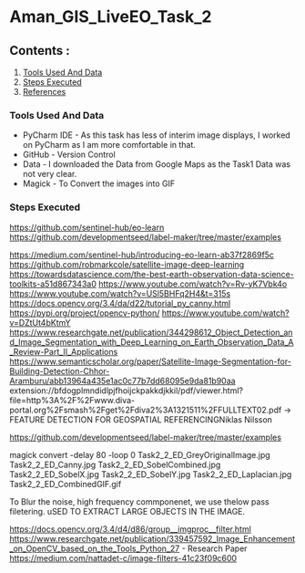 # Aman_GIS_LiveEO_Task_2

## Contents :
1. [Tools Used And Data](#tools-used-and-data)
2. [Steps Executed](#steps-executed)
3. [References](#references)



### Tools Used And Data
* PyCharm IDE - As this task has less of interim image displays, I worked on PyCharm as I am more comfortable in that. 
* GitHub - Version Control
* Data - I downloaded the Data from Google Maps as the Task1 Data was not very clear. 
* Magick - To Convert the images into GIF

### Steps Executed


https://github.com/sentinel-hub/eo-learn https://github.com/developmentseed/label-maker/tree/master/examples

https://medium.com/sentinel-hub/introducing-eo-learn-ab37f2869f5c https://github.com/robmarkcole/satellite-image-deep-learning https://towardsdatascience.com/the-best-earth-observation-data-science-toolkits-a51d867343a0 https://www.youtube.com/watch?v=Rv-yK7Vbk4o https://www.youtube.com/watch?v=USl5BHFq2H4&t=315s https://docs.opencv.org/3.4/da/d22/tutorial_py_canny.html https://pypi.org/project/opencv-python/ https://www.youtube.com/watch?v=DZtUt4bKtmY https://www.researchgate.net/publication/344298612_Object_Detection_and_Image_Segmentation_with_Deep_Learning_on_Earth_Observation_Data_A_Review-Part_II_Applications https://www.semanticscholar.org/paper/Satellite-Image-Segmentation-for-Building-Detection-Chhor-Aramburu/abb13964a435e1ac0c77b7dd68095e9da81b90aa extension://bfdogplmndidlpjfhoijckpakkdjkkil/pdf/viewer.html?file=http%3A%2F%2Fwww.diva-portal.org%2Fsmash%2Fget%2Fdiva2%3A1321511%2FFULLTEXT02.pdf -> FEATURE DETECTION FOR GEOSPATIAL REFERENCINGNiklas Nilsson

https://github.com/developmentseed/label-maker/tree/master/examples



magick convert -delay 80 -loop 0 Task2_2_ED_GreyOriginalImage.jpg Task2_2_ED_Canny.jpg Task2_2_ED_SobelCombined.jpg Task2_2_ED_SobelX.jpg Task2_2_ED_SobelY.jpg Task2_2_ED_Laplacian.jpg Task2_2_ED_CombinedGIF.gif


To Blur the noise, high frequency commponenet, we use thelow pass filetering. uSED TO EXTRACT LARGE OBJECTS IN THE IMAGE. 

https://docs.opencv.org/3.4/d4/d86/group__imgproc__filter.html
https://www.researchgate.net/publication/339457592_Image_Enhancement_on_OpenCV_based_on_the_Tools_Python_27 - Research Paper
https://medium.com/nattadet-c/image-filters-41c23f09c600

